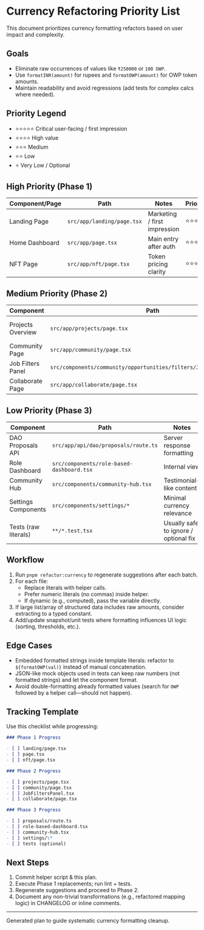 # Currency Refactoring Priority List

This document prioritizes currency formatting refactors based on user impact and complexity.

## Goals

- Eliminate raw occurrences of values like `₹250000` or `100 OWP`.
- Use `formatINR(amount)` for rupees and `formatOWP(amount)` for OWP token amounts.
- Maintain readability and avoid regressions (add tests for complex calcs where needed).

## Priority Legend

- ⭐⭐⭐⭐⭐ Critical user-facing / first impression
- ⭐⭐⭐⭐ High value
- ⭐⭐⭐ Medium
- ⭐⭐ Low
- ⭐ Very Low / Optional

## High Priority (Phase 1)

| Component/Page | Path                       | Notes                        | Priority   |
| -------------- | -------------------------- | ---------------------------- | ---------- |
| Landing Page   | `src/app/landing/page.tsx` | Marketing / first impression | ⭐⭐⭐⭐⭐ |
| Home Dashboard | `src/app/page.tsx`         | Main entry after auth        | ⭐⭐⭐⭐⭐ |
| NFT Page       | `src/app/nft/page.tsx`     | Token pricing clarity        | ⭐⭐⭐⭐   |

## Medium Priority (Phase 2)

| Component         | Path                                                                 | Notes                    | Priority |
| ----------------- | -------------------------------------------------------------------- | ------------------------ | -------- |
| Projects Overview | `src/app/projects/page.tsx`                                          | Multiple project metrics | ⭐⭐⭐⭐ |
| Community Page    | `src/app/community/page.tsx`                                         | Opportunities & bounties | ⭐⭐⭐⭐ |
| Job Filters Panel | `src/components/community/opportunities/filters/JobFiltersPanel.tsx` | Filter labels            | ⭐⭐⭐   |
| Collaborate Page  | `src/app/collaborate/page.tsx`                                       | Partnership cards        | ⭐⭐⭐   |

## Low Priority (Phase 3)

| Component            | Path                                      | Notes                                 | Priority |
| -------------------- | ----------------------------------------- | ------------------------------------- | -------- |
| DAO Proposals API    | `src/app/api/dao/proposals/route.ts`      | Server response formatting            | ⭐⭐     |
| Role Dashboard       | `src/components/role-based-dashboard.tsx` | Internal view                         | ⭐⭐     |
| Community Hub        | `src/components/community-hub.tsx`        | Testimonial-like content              | ⭐⭐     |
| Settings Components  | `src/components/settings/*`               | Minimal currency relevance            | ⭐⭐     |
| Tests (raw literals) | `**/*.test.tsx`                           | Usually safe to ignore / optional fix | ⭐       |

## Workflow

1. Run `pnpm refactor:currency` to regenerate suggestions after each batch.
2. For each file:
   - Replace literals with helper calls.
   - Prefer numeric literals (no commas) inside helper.
   - If dynamic (e.g., computed), pass the variable directly.
3. If large list/array of structured data includes raw amounts, consider extracting to a typed constant.
4. Add/update snapshot/unit tests where formatting influences UI logic (sorting, thresholds, etc.).

## Edge Cases

- Embedded formatted strings inside template literals: refactor to `${formatOWP(val)}` instead of manual concatenation.
- JSON-like mock objects used in tests can keep raw numbers (not formatted strings) and let the component format.
- Avoid double-formatting already formatted values (search for `OWP` followed by a helper call—should not happen).

## Tracking Template

Use this checklist while progressing:

```markdown
### Phase 1 Progress

- [ ] landing/page.tsx
- [ ] page.tsx
- [ ] nft/page.tsx

### Phase 2 Progress

- [ ] projects/page.tsx
- [ ] community/page.tsx
- [ ] JobFiltersPanel.tsx
- [ ] collaborate/page.tsx

### Phase 3 Progress

- [ ] proposals/route.ts
- [ ] role-based-dashboard.tsx
- [ ] community-hub.tsx
- [ ] settings/\*
- [ ] tests (optional)
```

## Next Steps

1. Commit helper script & this plan.
2. Execute Phase 1 replacements; run lint + tests.
3. Regenerate suggestions and proceed to Phase 2.
4. Document any non-trivial transformations (e.g., refactored mapping logic) in CHANGELOG or inline comments.

---

Generated plan to guide systematic currency formatting cleanup.

